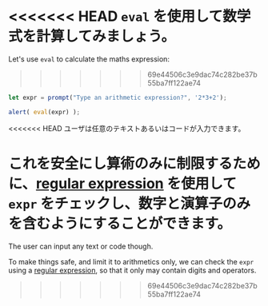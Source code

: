 <<<<<<< HEAD
`eval` を使用して数学式を計算してみましょう。
=======
Let's use `eval` to calculate the maths expression:
>>>>>>> 69e44506c3e9dac74c282be37b55ba7ff122ae74

```js demo run
let expr = prompt("Type an arithmetic expression?", '2*3+2');

alert( eval(expr) );
```

<<<<<<< HEAD
ユーザは任意のテキストあるいはコードが入力できます。

これを安全にし算術のみに制限するために、[regular expression](info:regular-expressions) を使用して `expr` をチェックし、数字と演算子のみを含むようにすることができます。
=======
The user can input any text or code though.

To make things safe, and limit it to arithmetics only, we can check the `expr` using a [regular expression](info:regular-expressions), so that it only may contain digits and operators.
>>>>>>> 69e44506c3e9dac74c282be37b55ba7ff122ae74
